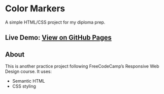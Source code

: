 # Color Markers

A simple HTML/CSS project for my diploma prep.

**Live Demo:** [View on GitHub Pages](https://lolipop316.github.io/FCC-color-markers/)
---

## About
This is another practice project following FreeCodeCamp’s Responsive Web Design course.
It uses:
- Semantic HTML
- CSS styling
